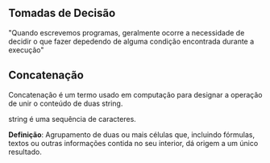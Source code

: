 ## Tomadas de Decisão

"Quando escrevemos programas, geralmente ocorre a necessidade de decidir o que fazer depedendo de alguma condição encontrada durante a execução"

## Concatenação

Concatenação é um termo usado em computação para designar a operação de unir o conteúdo de duas string.

string é uma sequência de caracteres.

**Definição**: Agrupamento de duas ou mais células que, incluindo fórmulas, textos ou outras informações contida no seu interior, dá origem a um único resultado.